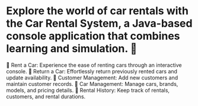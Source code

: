 Explore the world of car rentals with the Car Rental System, a Java-based console application that combines learning and simulation. 🌟
===========================================================================================================================================================
🚀 Rent a Car: Experience the ease of renting cars through an interactive console. 🔁 Return a Car: Effortlessly return previously rented cars and update availability. 
👥 Customer Management: Add new customers and maintain customer records. 🚗 Car Management: Manage cars, brands, models, and pricing details.
📝 Rental History: Keep track of rentals, customers, and rental durations.
